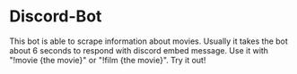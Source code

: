 # Discord-Bot

This bot is able to scrape information about movies. Usually it takes the bot about 6 seconds to respond with discord embed message.
Use it with "!movie {the movie}" or "!film {the movie}". Try it out!
